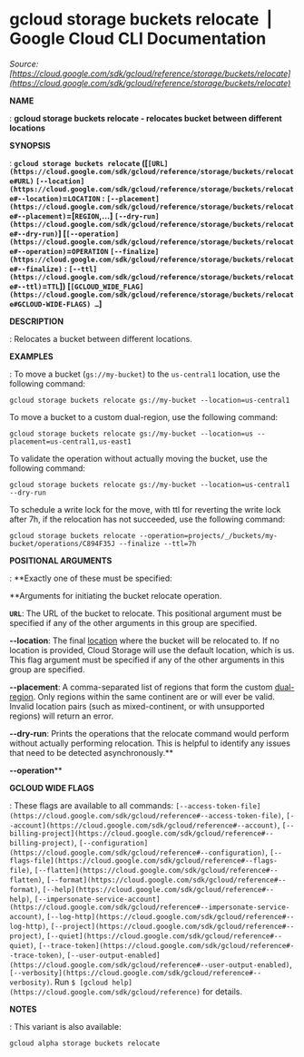# gcloud storage buckets relocate  |  Google Cloud CLI Documentation

*Source: [https://cloud.google.com/sdk/gcloud/reference/storage/buckets/relocate](https://cloud.google.com/sdk/gcloud/reference/storage/buckets/relocate)*

**NAME**

: **gcloud storage buckets relocate - relocates bucket between different locations**

**SYNOPSIS**

: **`gcloud storage buckets relocate` ([`[URL](https://cloud.google.com/sdk/gcloud/reference/storage/buckets/relocate#URL)` `[--location](https://cloud.google.com/sdk/gcloud/reference/storage/buckets/relocate#--location)`=`LOCATION` : `[--placement](https://cloud.google.com/sdk/gcloud/reference/storage/buckets/relocate#--placement)`=[`REGION`,…] `[--dry-run](https://cloud.google.com/sdk/gcloud/reference/storage/buckets/relocate#--dry-run)`] [`[--operation](https://cloud.google.com/sdk/gcloud/reference/storage/buckets/relocate#--operation)`=`OPERATION` `[--finalize](https://cloud.google.com/sdk/gcloud/reference/storage/buckets/relocate#--finalize)` : `[--ttl](https://cloud.google.com/sdk/gcloud/reference/storage/buckets/relocate#--ttl)`=`TTL`]) [`[GCLOUD_WIDE_FLAG](https://cloud.google.com/sdk/gcloud/reference/storage/buckets/relocate#GCLOUD-WIDE-FLAGS) …`]**

**DESCRIPTION**

: Relocates a bucket between different locations.

**EXAMPLES**

: To move a bucket (``gs://my-bucket``) to the
``us-central1`` location, use the following
command:

```
gcloud storage buckets relocate gs://my-bucket --location=us-central1
```

To move a bucket to a custom dual-region, use the following command:

```
gcloud storage buckets relocate gs://my-bucket --location=us --placement=us-central1,us-east1
```

To validate the operation without actually moving the bucket, use the following
command:

```
gcloud storage buckets relocate gs://my-bucket --location=us-central1 --dry-run
```

To schedule a write lock for the move, with ttl for reverting the write lock
after 7h, if the relocation has not succeeded, use the following command:

```
gcloud storage buckets relocate --operation=projects/_/buckets/my-bucket/operations/C894F35J --finalize --ttl=7h
```

**POSITIONAL ARGUMENTS**

: **Exactly one of these must be specified:

**Arguments for initiating the bucket relocate operation.

**`URL`**:
The URL of the bucket to relocate.
This positional argument must be specified if any of the other arguments in this
group are specified.

**--location**:
The final [location](https://cloud.google.com/storage/docs/locations)
where the bucket will be relocated to. If no location is provided, Cloud Storage
will use the default location, which is us.
This flag argument must be specified if any of the other arguments in this group
are specified.

**--placement**:
A comma-separated list of regions that form the custom [dual-region](https://cloud.google.com/storage/docs/locations#location-dr).
Only regions within the same continent are or will ever be valid. Invalid
location pairs (such as mixed-continent, or with unsupported regions) will
return an error.

**--dry-run**:
Prints the operations that the relocate command would perform without actually
performing relocation. This is helpful to identify any issues that need to be
detected asynchronously.**

**--operation****

**GCLOUD WIDE FLAGS**

: These flags are available to all commands: `[--access-token-file](https://cloud.google.com/sdk/gcloud/reference#--access-token-file)`,
`[--account](https://cloud.google.com/sdk/gcloud/reference#--account)`, `[--billing-project](https://cloud.google.com/sdk/gcloud/reference#--billing-project)`,
`[--configuration](https://cloud.google.com/sdk/gcloud/reference#--configuration)`,
`[--flags-file](https://cloud.google.com/sdk/gcloud/reference#--flags-file)`,
`[--flatten](https://cloud.google.com/sdk/gcloud/reference#--flatten)`, `[--format](https://cloud.google.com/sdk/gcloud/reference#--format)`, `[--help](https://cloud.google.com/sdk/gcloud/reference#--help)`, `[--impersonate-service-account](https://cloud.google.com/sdk/gcloud/reference#--impersonate-service-account)`,
`[--log-http](https://cloud.google.com/sdk/gcloud/reference#--log-http)`,
`[--project](https://cloud.google.com/sdk/gcloud/reference#--project)`, `[--quiet](https://cloud.google.com/sdk/gcloud/reference#--quiet)`, `[--trace-token](https://cloud.google.com/sdk/gcloud/reference#--trace-token)`, `[--user-output-enabled](https://cloud.google.com/sdk/gcloud/reference#--user-output-enabled)`,
`[--verbosity](https://cloud.google.com/sdk/gcloud/reference#--verbosity)`.
Run `$ [gcloud help](https://cloud.google.com/sdk/gcloud/reference)` for details.

**NOTES**

: This variant is also available:

```
gcloud alpha storage buckets relocate
```